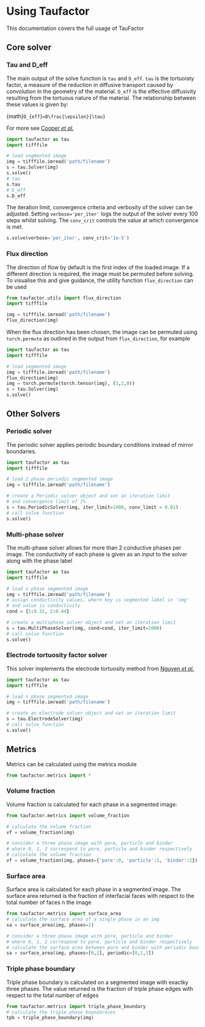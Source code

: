 # Using Taufactor

This documentation covers the full usage of TauFactor

## Core solver

### Tau and D_eff

The main output of the solve function is `tau` and `D_eff`. `tau` is the tortuoisty factor, a measure of the reduction in diffusive transport caused by convolution in the geometry of the material. `D_eff` is the effective diffusivity resulting from the tortuous nature of the material. The relationship between these values is given by:

{math}`D_{eff}=D\frac{\epsilon}{\tau}`

For more see [Cooper _et al._](https://doi.org/10.1016/j.softx.2016.09.002)

```python
import taufactor as tau
import tifffile

# load segmented image
img = tifffile.imread('path/filename')
s = tau.Solver(img)
s.solve()
# tau
s.tau
# D_eff
s.D_eff
```

The iteration limit, convergence criteria and verbosity of the solver can be adjusted. Setting `verbose='per_iter'` logs the output of the solver every 100 steps whilst solving. The `conv_crit` controls the value at which convergence is met.

```python
s.solve(verbose='per_iter', conv_crit='1e-5')
```

### Flux direction

The direction of flow by default is the first index of the loaded image. If a different direction is required, the image must be permuted before solving. To visualise this and give guidance, the utility function `flux_direction` can be used

```python
from taufactor.utils import flux_direction
import tifffile

img = tifffile.imread('path/filename')
flux_direction(img)
```

When the flux direction has been chosen, the image can be permuted using `torch.permute` as outlined in the output from `flux_direction`, for example

```python
import taufactor as tau
import tifffile

# load segmented image
img = tifffile.imread('path/filename')
flux_direction(img)
img = torch.permute(torch.tensor(img), (1,2,0))
s = tau.Solver(img)
s.solve()
```

## Other Solvers

### Periodic solver

The periodic solver applies periodic boundary conditions instead of mirror boundaries.

```python
import taufactor as tau
import tifffile

# load 2 phase periodic segmented image
img = tifffile.imread('path/filename')

# create a Periodic solver object and set an iteration limit
# and convergence limit of 1%
s = tau.PeriodicSolver(img, iter_limit=1000, conv_limit = 0.01)
# call solve function
s.solve()
```

### Multi-phase solver

The multi-phase solver allows for more than 2 conductive phases per image. The conductivity of each phase is given as an input to the solver along with the phase label

```python
import taufactor as tau
import tifffile

# load n phase segmented image
img = tifffile.imread('path/filename')
# assign conductivity values, where key is segmented label in 'img'
# and value is conductivity
cond = {1:0.32, 2:0.44}

# create a multiphase solver object and set an iteration limit
s = tau.MultiPhaseSolver(img, cond=cond, iter_limit=1000)
# call solve function
s.solve()
```

### Electrode tortuosity factor solver

This solver implements the electrode tortuosity method from [Nguyen _et al._](https://doi.org/10.1038/s41524-020-00386-4)

```python
import taufactor as tau
import tifffile

# load n phase segmented image
img = tifffile.imread('path/filename')

# create an electrode solver object and set an iteration limit
s = tau.ElectrodeSolver(img)
# call solve function
s.solve()
```

## Metrics

Metrics can be calculated using the metrics module

```python
from taufactor.metrics import *
```

### Volume fraction

Volume fraction is calculated for each phase in a segmented image:

```python
from taufactor.metrics import volume_fraction

# calculate the volume fraction
vf = volume_fraction(img)

# consider a three phase image with pore, particle and binder
# where 0, 1, 2 correspond to pore, particle and binder respectively
# calculate the volume fraction
vf = volume_fraction(img, phases={'pore':0, 'particle':1, 'binder':2})
```

### Surface area

Surface area is calculated for each phase in a segmented image. The surface area returned is the fraction of interfacial faces with respect to the total number of faces n the image

```python
from taufactor.metrics import surface_area
# calculate the surface area of a single phase in an img
sa = surface_area(img, phases=1)

# consider a three phase image with pore, particle and binder
# where 0, 1, 2 correspond to pore, particle and binder respectively
# calculate the surface area between pore and binder with periodic boundaries in y and z axes
sa = surface_area(img, phases=[0,2], periodic=[0,1,1])
```

### Triple phase boundary

Triple phase boundary is calculated on a segmented image with exactky three phases. The value returned is the fraction of triple phase edges with respect to the total number of edges

```python
from taufactor.metrics import triple_phase_boundary
# calculate the triple phase boundareies
tpb = triple_phase_boundary(img)
```
